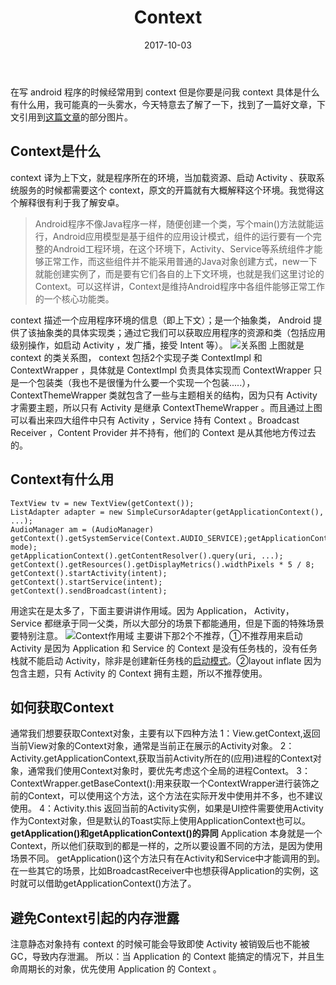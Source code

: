 ﻿---
title: Context
date: 2017-10-03
categories: android
tags:
- Context
---



在写 android 程序的时候经常用到 context 但是你要是问我 context 具体是什么有什么用，我可能真的一头雾水，今天特意去了解了一下，找到了一篇好文章，下文引用到[这篇文章](https://www.jianshu.com/p/94e0f9ab3f1d)的部分图片。

<!-- more -->

## **Context是什么**

context 译为上下文，就是程序所在的环境，当加载资源、启动 Activity 、获取系统服务的时候都需要这个 context，原文的开篇就有大概解释这个环境。我觉得这个解释很有利于我了解安卓。
>Android程序不像Java程序一样，随便创建一个类，写个main()方法就能运行，Android应用模型是基于组件的应用设计模式，组件的运行要有一个完整的Android工程环境，在这个环境下，Activity、Service等系统组件才能够正常工作，而这些组件并不能采用普通的Java对象创建方式，new一下就能创建实例了，而是要有它们各自的上下文环境，也就是我们这里讨论的Context。可以这样讲，Context是维持Android程序中各组件能够正常工作的一个核心功能类。

context 描述一个应用程序环境的信息（即上下文）；是一个抽象类， Android 提供了该抽象类的具体实现类；通过它我们可以获取应用程序的资源和类（包括应用级别操作，如启动 Activity ，发广播，接受 Intent 等）。
![关系图](https://upload-images.jianshu.io/upload_images/1187237-1b4c0cd31fd0193f.png?imageMogr2/auto-orient/strip%7CimageView2/2/w/628 )
上图就是 context 的类关系图， context 包括2个实现子类 ContextImpl 和 ContextWrapper ，具体就是 ContextImpl 负责具体实现而 ContextWrapper 只是一个包装类（我也不是很懂为什么要一个实现一个包装.....）， ContextThemeWrapper 类就包含了一些与主题相关的结构，因为只有 Activity 才需要主题，所以只有 Activity 是继承 ContextThemeWrapper 。而且通过上图可以看出来四大组件中只有 Activity ，Service 持有 Context 。Broadcast Receiver ，Content Provider 并不持有，他们的 Context 是从其他地方传过去的。

## **Context有什么用**

```jaca
TextView tv = new TextView(getContext());
ListAdapter adapter = new SimpleCursorAdapter(getApplicationContext(), ...);
AudioManager am = (AudioManager) getContext().getSystemService(Context.AUDIO_SERVICE);getApplicationContext().getSharedPreferences(name, mode);
getApplicationContext().getContentResolver().query(uri, ...);
getContext().getResources().getDisplayMetrics().widthPixels * 5 / 8;
getContext().startActivity(intent);
getContext().startService(intent);
getContext().sendBroadcast(intent);
```
用途实在是太多了，下面主要讲讲作用域。因为 Application， Activity， Service 都继承于同一父类，所以大部分的场景下都能通用，但是下面的特殊场景要特别注意。
![Context作用域](https://upload-images.jianshu.io/upload_images/1187237-fb32b0f992da4781.png?imageMogr2/auto-orient/strip%7CimageView2/2/w/589)
主要讲下那2个不推荐，①不推荐用来启动 Activity 是因为 Application 和 Service 的 Context 是没有任务栈的，没有任务栈就不能启动 Activity，除非是创建新任务栈的[启动模式](https://neo1946.github.io/android/2017/10/03/Activity%E7%9A%84%E5%90%AF%E5%8A%A8%E6%A8%A1%E5%BC%8F)。②layout inflate 因为包含主题，只有 Activity 的 Context 拥有主题，所以不推荐使用。

## **如何获取Context**

通常我们想要获取Context对象，主要有以下四种方法
1：View.getContext,返回当前View对象的Context对象，通常是当前正在展示的Activity对象。
2：Activity.getApplicationContext,获取当前Activity所在的(应用)进程的Context对象，通常我们使用Context对象时，要优先考虑这个全局的进程Context。
3：ContextWrapper.getBaseContext():用来获取一个ContextWrapper进行装饰之前的Context，可以使用这个方法，这个方法在实际开发中使用并不多，也不建议使用。
4：Activity.this 返回当前的Activity实例，如果是UI控件需要使用Activity作为Context对象，但是默认的Toast实际上使用ApplicationContext也可以。
**getApplication()和getApplicationContext()的异同**
Application 本身就是一个 Context，所以他们获取到的都是一样的，之所以要设置不同的方法，是因为使用场景不同。
getApplication()这个方法只有在Activity和Service中才能调用的到。
在一些其它的场景，比如BroadcastReceiver中也想获得Application的实例，这时就可以借助getApplicationContext()方法了。

## **避免Context引起的内存泄露**

注意静态对象持有 context 的时候可能会导致即使 Activity 被销毁后也不能被GC，导致内存泄漏。
所以：当 Application  的 Context 能搞定的情况下，并且生命周期长的对象，优先使用 Application 的 Context 。

